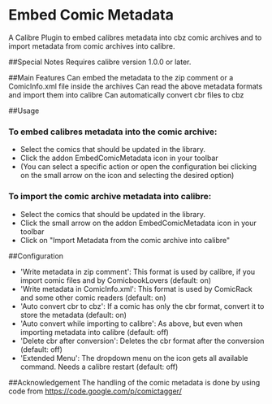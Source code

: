 # Embed Comic Metadata
A Calibre Plugin to embed calibres metadata into cbz comic archives and to import metadata from comic archives into calibre.

##Special Notes
Requires calibre version 1.0.0 or later.

##Main Features
Can embed the metadata to the zip comment or a ComicInfo.xml file inside the archives
Can read the above metadata formats and import them into calibre
Can automatically convert cbr files to cbz

##Usage
### To embed calibres metadata into the comic archive:
* Select the comics that should be updated in the library.
* Click the addon EmbedComicMetadata icon in your toolbar
* (You can select a specific action or open the configuration bei clicking on the small arrow on the icon and selecting the desired option)

### To import the comic archive metadata into calibre:
* Select the comics that should be updated in the library.
* Click the small arrow on the addon EmbedComicMetadata icon in your toolbar
* Click on "Import Metadata from the comic archive into calibre"

##Configuration
* 'Write metadata in zip comment': This format is used by calibre, if you import comic files and by ComicbookLovers (default: on)
* 'Write metadata in ComicInfo.xml': This format is used by ComicRack and some other comic readers (default: on)
* 'Auto convert cbr to cbz': If a comic has only the cbr format, convert it to store the metadata (default: on)
* 'Auto convert while importing to calibre': As above, but even when importing metadata into calibre (default: off)
* 'Delete cbr after conversion': Deletes the cbr format after the conversion (default: off)
* 'Extended Menu': The dropdown menu on the icon gets all available command. Needs a calibre restart (default: off)

##Acknowledgement
The handling of the comic metadata is done by using code from https://code.google.com/p/comictagger/
